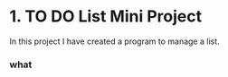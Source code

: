 
# 1. TO DO List Mini Project

In this project I have created a program to manage a list. 

### what 